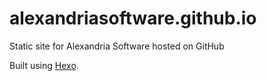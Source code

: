 # alexandriasoftware.github.io

Static site for Alexandria Software hosted on GitHub

Built using [Hexo](https://hexo.io).
